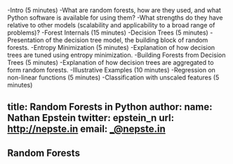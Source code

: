 -Intro (5 minutes)
  -What are random forests, how are they used, and what Python software is available for using them?
  -What strengths do they have relative to other models (scalability and applicability to a broad range of problems)?
-Forest Internals (15 minutes)
  -Decision Trees (5 minutes)
    -Presentation of the decision tree model, the building block of random forests.
  -Entropy Minimization (5 minutes)
    -Explanation of how decision trees are tuned using entropy minimization.
  -Building Forests from Decision Trees (5 minutes)
    -Explanation of how decision trees are aggregated to form random forests.
-Illustrative Examples (10 minutes)
  -Regression on non-linear functions (5 minutes)
  -Classification with unscaled features (5 minutes)


title: Random Forests in Python
author:
  name: Nathan Epstein
  twitter: epstein_n
  url: http://nepste.in
  email: _@nepste.in
--

## Random Forests
